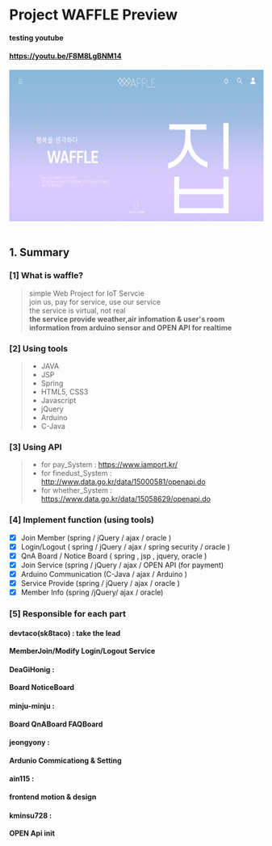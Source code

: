 # Project WAFFLE Preview
#### testing youtube
#### https://youtu.be/F8M8LgBNM14
<center><img src="./index.png" width="550px" height="300px" title="waffle_index" alt="index_page"></img></center></br>

## 1. Summary
### [1] What is waffle?
  > simple Web Project for IoT Servcie<br/>
  > join us, pay for service, use our service<br/>
  > the service is virtual, not real<br/>
  > **the service provide weather,air infomation & user's room information from arduino sensor and OPEN API for realtime**<br/>

### [2] Using tools
> - JAVA
>- JSP
>- Spring
>- HTML5, CSS3
>- Javascript
>- jQuery
>- Arduino 
>- C-Java

### [3] Using API
> - for pay_System : https://www.iamport.kr/
> - for finedust_System : http://www.data.go.kr/data/15000581/openapi.do
> - for whether_System : https://www.data.go.kr/data/15058629/openapi.do

### [4] Implement function (using tools)
- [x] Join Member (spring / jQuery / ajax / oracle )
- [x] Login/Logout ( spring / jQuery / ajax / spring security / oracle )
- [x] QnA Board / Notice Board  ( spring , jsp , jquery, oracle )
- [x] Join Service (spring / jQuery / ajax / OPEN API (for payment)
- [x] Arduino Communication (C-Java / ajax / Arduino )
- [x] Service Provide (spring / jQuery / ajax / oracle )
- [x] Member Info (spring /jQuery/ ajax / oracle)

###  [5] Responsible for each part
#### devtaco(sk8taco) : take the lead 
  **MemberJoin/Modify Login/Logout Service**
#### DeaGiHonig : 
  **Board NoticeBoard**
#### minju-minju :
  **Board QnABoard FAQBoard**
#### jeongyony : 
  **Ardunio Commicationg & Setting**
#### ain115 : 
  **frontend motion & design**
#### kminsu728 :
  **OPEN Api init**
  
  
